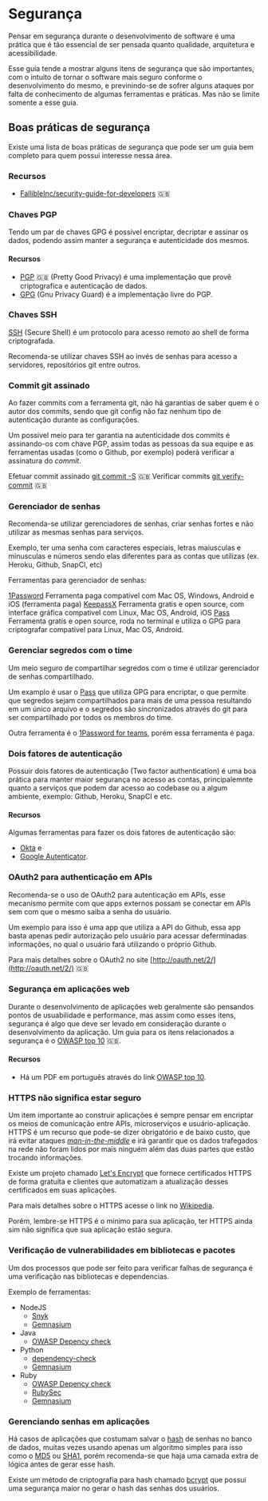# Segurança

Pensar em segurança durante o desenvolvimento de software é uma prática que é
tão essencial de ser pensada quanto qualidade, arquitetura e acessibilidade.

Esse guia tende a mostrar alguns itens de segurança que são importantes, com o
intuito de tornar o software mais seguro conforme o desenvolvimento do mesmo,
e previnindo-se de sofrer alguns ataques por falta de conhecimento de algumas
ferramentas e práticas. Mas não se limite somente a esse guia.

## Boas práticas de segurança

Existe uma lista de boas práticas de segurança que pode ser um guia bem completo
para quem possui interesse nessa área.

### Recursos

- [FallibleInc/security-guide-for-developers](https://github.com/FallibleInc/security-guide-for-developers)
  :uk:

### Chaves PGP

Tendo um par de chaves GPG é possível encriptar, decriptar e assinar os dados,
podendo assim manter a segurança e autenticidade dos mesmos.

#### Recursos

- [PGP](https://en.wikipedia.org/wiki/Pretty_Good_Privacy) :uk:
  (Pretty Good Privacy) é uma implementação que provê criptografica e autenticação
  de dados.
- [GPG](https://pt.wikipedia.org/wiki/GNU_Privacy_Guard) (Gnu Privacy Guard) é a
  implementação livre do PGP.

### Chaves SSH

[SSH](https://pt.wikipedia.org/wiki/Secure_Shell) (Secure Shell) é um protocolo
para acesso remoto ao shell de forma criptografada.

Recomenda-se utilizar chaves SSH ao invés de senhas para acesso a servidores,
repositórios git entre outros.

### Commit git assinado

Ao fazer commits com a ferramenta git, não há garantias de saber quem é o autor
dos commits, sendo que git config não faz nenhum tipo de autenticação durante as
configurações.

Um possivel meio para ter garantia na autenticidade dos commits é assinando-os
com chave PGP, assim todas as pessoas da sua equipe e as ferramentas usadas
(como o Github, por exemplo) poderá verificar a assinatura do *commit*.

Efetuar commit assinado [git commit -S](https://git-scm.com/docs/git-commit) :uk:
Verificar commits
[git verify-commit](https://git-scm.com/docs/git-verify-commit) :uk:

### Gerenciador de senhas

Recomenda-se utilizar gerenciadores de senhas, criar senhas fortes e não
utilizar as mesmas senhas para serviços.

Exemplo, ter uma senha com caracteres especiais, letras maiusculas e minusculas
e números sendo elas diferentes para as contas que utilizas (ex. Heroku, Github,
SnapCI, etc)

Ferramentas para gerenciador de senhas:

[1Password](https://1password.com/) Ferramenta paga compatível com Mac OS,
Windows, Android e iOS (ferramenta paga)
[KeepassX](https://www.keepassx.org/) Ferramenta gratis e open source, com
interface gráfica compativel com Linux, Mac OS, Android, iOS
[Pass](https://www.passwordstore.org/) Ferramenta gratis e open source, roda no
terminal e utiliza o GPG para criptografar compativel para Linux, Mac OS,
Android.

### Gerenciar segredos com o time

Um meio seguro de compartilhar segredos com o time é utilizar gerenciador de
senhas compartilhado.

Um examplo é usar o [Pass](https://www.passwordstore.org/) que utiliza GPG para
encriptar, o que permite que segredos sejam compartilhados para mais de uma
pessoa resultando em um único arquivo e o segredos são sincronizados através do
git para ser compartilhado por todos os membros do time.

Outra ferramenta é o [1Password for teams](https://1password.com/teams/), porém
essa ferramenta é paga.

### Dois fatores de autenticação

Possuir dois fatores de autenticação (Two factor authentication) é uma boa
prática para manter maior segurança no acesso as contas, principalemnte quanto a
serviços que podem dar acesso ao codebase ou a algum ambiente, exemplo: Github,
Heroku, SnapCI e etc.

#### Recursos

Algumas ferramentas para fazer os dois fatores de autenticação são:

- [Okta](https://www.okta.com/) e
- [Google Autenticator](https://www.google.com/landing/2step/).

### OAuth2 para authenticação em APIs

Recomenda-se o uso de OAuth2 para autenticação em APIs, esse mecanismo permite
com que apps externos possam se conectar em APIs sem com que o mesmo saiba a
senha do usuário.

Um exemplo para isso é uma app que utiliza a API do Github, essa app basta
apenas pedir autorização pelo usuário para acessar deferminadas informações, no
qual o usuário fará utilizando o próprio Github.

Para mais detalhes sobre o OAuth2 no site
[http://oauth.net/2/](http://oauth.net/2/) :uk:

### Segurança em aplicações web

Durante o desenvolvimento de aplicações web geralmente são pensandos pontos de
usuabilidade e performance, mas assim como esses itens, segurança é algo que deve
ser levado em consideração durante o desenvolvimento da aplicação. Um guia para
os itens relacionados a segurança é o
[OWASP top 10](https://www.owasp.org/index.php/Category:OWASP_Top_Ten_Project)
:uk:.

#### Recursos

- Há um PDF em português através do link
  [OWASP top 10](https://owasptop10.googlecode.com/files/OWASP_Top_10_-_2013_Brazilian_Portuguese.pdf).

### HTTPS não significa estar seguro

Um item importante ao construir aplicações é sempre pensar em encriptar os meios
de comunicação entre APIs, microserviços e usuário-aplicação.  HTTPS é um
recurso que pode-se dizer obrigatório e de baixo custo, que irá evitar ataques
[*man-in-the-middle*](https://pt.wikipedia.org/wiki/Ataque_man-in-the-middle) e
irá garantir que os dados trafegados na rede não foram lidos por mais ninguém
além das duas partes que estão trocando informações.

Existe um projeto chamado [Let's Encrypt](https://letsencrypt.org/) que fornece
certificados HTTPS de forma gratuíta e clientes que automatizam a atualização
desses certificados em suas aplicações.

Para mais detalhes sobre o HTTPS acesse o link no
[Wikipedia](https://pt.wikipedia.org/wiki/Hyper_Text_Transfer_Protocol_Secure).

Porém, lembre-se HTTPS é o minimo para sua aplicação, ter HTTPS ainda sim não
significa que sua aplicação estão segura.

### Verificação de vulnerabilidades em bibliotecas e pacotes

Um dos processos que pode ser feito para verificar falhas de segurança é
uma verificação nas bibliotecas e dependencias.

Exemplo de ferramentas:

- NodeJS
  - [Snyk](https://github.com/Snyk/snyk)
  - [Gemnasium](https://gemnasium.com/)
- Java
  - [OWASP Depency check](https://github.com/jeremylong/DependencyCheck)
- Python
  - [dependency-check](https://pypi.python.org/pypi/dependency-check/0.1.0)
  - [Gemnasium](https://gemnasium.com/)
- Ruby
  - [OWASP Depency check](https://github.com/jeremylong/DependencyCheck)
  - [RubySec](http://rubysec.com/)
  - [Gemnasium](https://gemnasium.com/)

### Gerenciando senhas em aplicações

Há casos de aplicações que costumam salvar o
[hash](https://pt.wikipedia.org/wiki/Fun%C3%A7%C3%A3o_hash) de senhas no banco
de dados, muitas vezes usando apenas um algoritmo simples para isso como o
[MD5](https://pt.wikipedia.org/wiki/MD5) ou
[SHA1](https://pt.wikipedia.org/wiki/SHA-1), porém recomenda-se que haja uma
camada extra de lógica antes de gerar esse hash.

Existe um método de criptografia para hash chamado
[bcrypt](https://pt.wikipedia.org/wiki/Bcrypt) que possui uma segurança maior
no gerar o hash das senhas dos usuários.
